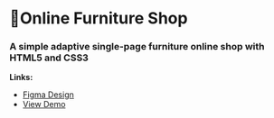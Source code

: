# 🛌Online Furniture Shop

### A simple adaptive single-page furniture online shop with **HTML5** and **CSS3**

**Links:**
- [Figma Design](https://www.figma.com/design/Mjw3T665A9Wjj2g2LSUYX6/Aveji?node-id=0-1&t=7MoYODBArhIy6DDM-0)
- [View Demo](https://omonovsardor101.github.io/Aveji/)
